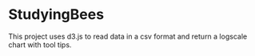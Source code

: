 # StudyingBees

This project uses d3.js to read data in a csv format and return a logscale chart with tool tips.
